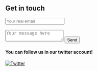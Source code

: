 ## Get in touch

<div>
    <form action="https://formspree.io/f/xoqbzdal" method="POST">
        <input type="hidden" name="_subject" value="Contact request from personal website" />
        <input type="email" name="_replyto" placeholder="Your real email" required>
        <br/><br/>
        <textarea name="message" placeholder="Your message here" required></textarea>
        <button type="submit">Send</button>
    </form>
</div>

#### You can follow us in our twitter account!
[<img src="https://nott-gaming.github.io/assets/images/icon/twitter.svg" alt="Twitter">](https://twitter.com/thenottgaming)